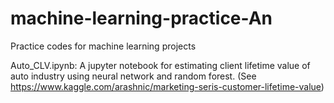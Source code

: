 # machine-learning-practice-An
Practice codes for machine learning projects

Auto_CLV.ipynb: A jupyter notebook for estimating client lifetime value of auto industry using neural network and random forest. 
(See https://www.kaggle.com/arashnic/marketing-seris-customer-lifetime-value)

